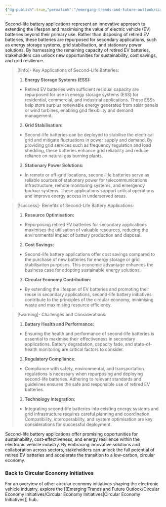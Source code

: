 ```yaml
---
{"dg-publish":true,"permalink":"/emerging-trends-and-future-outlook/circular-economy-initiatives/second-life-battery-applications/"}
---
```


Second-life battery applications represent an innovative approach to extending the lifespan and maximising the value of electric vehicle (EV) batteries beyond their primary use. Rather than disposing of retired EV batteries, these batteries are repurposed for secondary applications, such as energy storage systems, grid stabilisation, and stationary power solutions. By harnessing the remaining capacity of retired EV batteries, stakeholders can unlock new opportunities for sustainability, cost savings, and grid resilience.

> [!info]- Key Applications of Second-Life Batteries:
>1. **Energy Storage Systems (ESS):**
> - Retired EV batteries with sufficient residual capacity are repurposed for use in energy storage systems (ESS) for residential, commercial, and industrial applications. These ESSs help store surplus renewable energy generated from solar panels or wind turbines, enabling grid flexibility and demand management.
>2. **Grid Stabilisation:**
> - Second-life batteries can be deployed to stabilise the electrical grid and mitigate fluctuations in power supply and demand. By providing grid services such as frequency regulation and load shedding, these batteries enhance grid reliability and reduce reliance on natural gas burning plants.
>3. **Stationary Power Solutions:**
> - In remote or off-grid locations, second-life batteries serve as reliable sources of stationary power for telecommunications infrastructure, remote monitoring systems, and emergency backup systems. These applications support critical operations and improve energy access in underserved areas.

>[!success]- Benefits of Second-Life Battery Applications:
>1. **Resource Optimisation:**
>- Repurposing retired EV batteries for secondary applications maximises the utilisation of valuable resources, reducing the environmental impact of battery production and disposal.
>2. **Cost Savings:**
>- Second-life battery applications offer cost savings compared to the purchase of new batteries for energy storage or grid stabilisation purposes. This economic advantage enhances the business case for adopting sustainable energy solutions.
>3. **Circular Economy Contribution:**
>- By extending the lifespan of EV batteries and promoting their reuse in secondary applications, second-life battery initiatives contribute to the principles of the circular economy, minimising waste and maximising resource efficiency.

>[!warning]- Challenges and Considerations:
>1. **Battery Health and Performance:**
> - Ensuring the health and performance of second-life batteries is essential to maximise their effectiveness in secondary applications. Battery degradation, capacity fade, and state-of-health monitoring are critical factors to consider.
>2. **Regulatory Compliance:**
> - Compliance with safety, environmental, and transportation regulations is necessary when repurposing and deploying second-life batteries. Adhering to relevant standards and guidelines ensures the safe and responsible use of retired EV batteries.
>3. **Technology Integration:**
> - Integrating second-life batteries into existing energy systems and grid infrastructure requires careful planning and coordination. Compatibility, interoperability, and system optimisation are key considerations for successful deployment.

Second-life battery applications offer promising opportunities for sustainability, cost-effectiveness, and energy resilience within the electronic vehicle industry. By embracing innovative solutions and collaboration across sectors, stakeholders can unlock the full potential of retired EV batteries and accelerate the transition to a low-carbon, circular economy.

### Back to Circular Economy Initiatives

For an overview of other circular economy initiatives shaping the electronic vehicle industry, explore the [[Emerging Trends and Future Outlook/Circular Economy Initiatives/Circular Economy Initiatives\|Circular Economy Initiatives]] hub.
